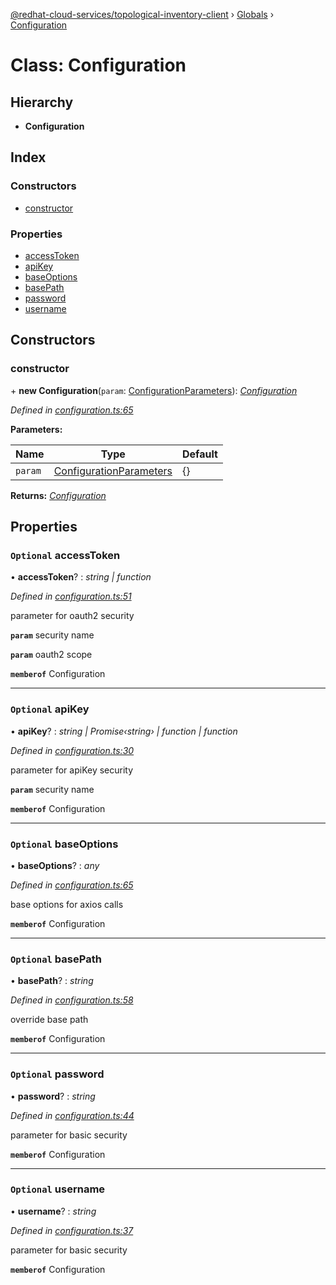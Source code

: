 [@redhat-cloud-services/topological-inventory-client](../README.md) › [Globals](../globals.md) › [Configuration](configuration.md)

# Class: Configuration

## Hierarchy

* **Configuration**

## Index

### Constructors

* [constructor](configuration.md#constructor)

### Properties

* [accessToken](configuration.md#optional-accesstoken)
* [apiKey](configuration.md#optional-apikey)
* [baseOptions](configuration.md#optional-baseoptions)
* [basePath](configuration.md#optional-basepath)
* [password](configuration.md#optional-password)
* [username](configuration.md#optional-username)

## Constructors

###  constructor

\+ **new Configuration**(`param`: [ConfigurationParameters](../interfaces/configurationparameters.md)): *[Configuration](configuration.md)*

*Defined in [configuration.ts:65](https://github.com/RedHatInsights/javascript-clients/blob/master/packages/topological-inventory/configuration.ts#L65)*

**Parameters:**

Name | Type | Default |
------ | ------ | ------ |
`param` | [ConfigurationParameters](../interfaces/configurationparameters.md) | {} |

**Returns:** *[Configuration](configuration.md)*

## Properties

### `Optional` accessToken

• **accessToken**? : *string | function*

*Defined in [configuration.ts:51](https://github.com/RedHatInsights/javascript-clients/blob/master/packages/topological-inventory/configuration.ts#L51)*

parameter for oauth2 security

**`param`** security name

**`param`** oauth2 scope

**`memberof`** Configuration

___

### `Optional` apiKey

• **apiKey**? : *string | Promise‹string› | function | function*

*Defined in [configuration.ts:30](https://github.com/RedHatInsights/javascript-clients/blob/master/packages/topological-inventory/configuration.ts#L30)*

parameter for apiKey security

**`param`** security name

**`memberof`** Configuration

___

### `Optional` baseOptions

• **baseOptions**? : *any*

*Defined in [configuration.ts:65](https://github.com/RedHatInsights/javascript-clients/blob/master/packages/topological-inventory/configuration.ts#L65)*

base options for axios calls

**`memberof`** Configuration

___

### `Optional` basePath

• **basePath**? : *string*

*Defined in [configuration.ts:58](https://github.com/RedHatInsights/javascript-clients/blob/master/packages/topological-inventory/configuration.ts#L58)*

override base path

**`memberof`** Configuration

___

### `Optional` password

• **password**? : *string*

*Defined in [configuration.ts:44](https://github.com/RedHatInsights/javascript-clients/blob/master/packages/topological-inventory/configuration.ts#L44)*

parameter for basic security

**`memberof`** Configuration

___

### `Optional` username

• **username**? : *string*

*Defined in [configuration.ts:37](https://github.com/RedHatInsights/javascript-clients/blob/master/packages/topological-inventory/configuration.ts#L37)*

parameter for basic security

**`memberof`** Configuration
